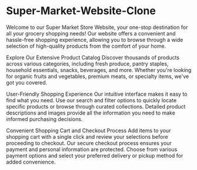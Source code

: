 # Super-Market-Website-Clone
 Welcome to our Super Market Store Website, your one-stop destination for all your grocery shopping needs! Our website offers a convenient and hassle-free shopping experience, allowing you to browse through a wide selection of high-quality products from the comfort of your home.
 
Explore Our Extensive Product Catalog Discover thousands of products across various categories, including fresh produce, pantry staples, household essentials, snacks, beverages, and more. Whether you're looking for organic fruits and vegetables, premium meats, or specialty items, we've got you covered.

User-Friendly Shopping Experience Our intuitive interface makes it easy to find what you need. Use our search and filter options to quickly locate specific products or browse through curated collections. Detailed product descriptions and images provide all the information you need to make informed purchasing decisions.

Convenient Shopping Cart and Checkout Process Add items to your shopping cart with a single click and review your selections before proceeding to checkout. Our secure checkout process ensures your payment and personal information are protected. Choose from various payment options and select your preferred delivery or pickup method for added convenience.
